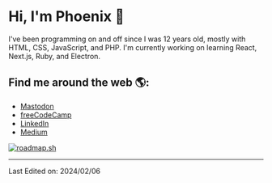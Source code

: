 # Hi, I'm Phoenix 👋

I've been programming on and off since I was 12 years old, mostly with HTML, CSS, JavaScript, and PHP. I'm currently working on learning React, Next.js, Ruby, and Electron.

## Find me around the web 🌎:

* [Mastodon](https://bookstodon.com/@nebulanix)
* [freeCodeCamp](https://www.freecodecamp.org/royphoenix)
* [LinkedIn](https://www.linkedin.com/in/phoenix-roy-b01a70204)
* [Medium](https://medium.com/@nebulanix)

[![roadmap.sh](https://api.roadmap.sh/v1-badge/tall/648f88ef779070ae624a81ca?variant=dark)](https://roadmap.sh)

-----

Last Edited on: 2024/02/06